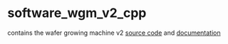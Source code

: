 # software_wgm_v2_cpp
contains the wafer growing machine v2 [source code](/wfg_v2/) and [documentation](wfg_system_modelling/wfg_system_modelling.pdf)

